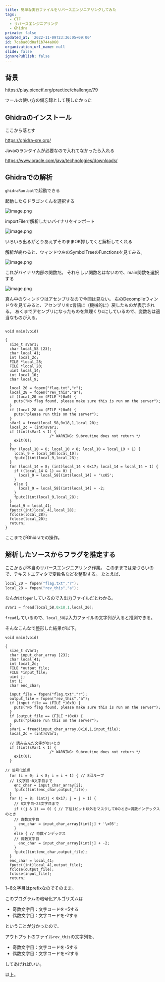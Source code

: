 ```yaml
---
title: 簡単な実行ファイルをリバースエンジニアリングしてみた
tags:
  - CTF
  - リバースエンジニアリング
  - Ghidra
private: false
updated_at: '2022-11-09T23:36:05+09:00'
id: 7cabad0d0af1b744a060
organization_url_name: null
slide: false
ignorePublish: false
---
```

## 背景

https://play.picoctf.org/practice/challenge/79

ツールの使い方の備忘録として残したかった

## Ghidraのインストール

ここから落とす

https://ghidra-sre.org/

Javaのランタイムが必要なので入れてなかったら入れる

https://www.oracle.com/java/technologies/downloads/

## Ghidraでの解析

`ghidraRun.bat`で起動できる

起動したらドラゴンくんを選択する

![image.png](https://qiita-image-store.s3.ap-northeast-1.amazonaws.com/0/1086867/2efb3c6d-2694-132f-d58d-4aa74212b8fa.png)

importFileで解析したいバイナリをインポート

![image.png](https://qiita-image-store.s3.ap-northeast-1.amazonaws.com/0/1086867/33668de5-7a4b-9b84-242b-6f9c51d1d38f.png)

いろいろ出るがとりあえずそのままOK押してくと解析してくれる

解析が終わると、ウィンドウ左のSymbolTreeのFunctionsを見てみる。

![image.png](https://qiita-image-store.s3.ap-northeast-1.amazonaws.com/0/1086867/f5b857ea-208d-0dc8-d86e-8c135d28de27.png)

これがバイナリ内部の関数だ。
それらしい関数名はないので、main関数を選択する

![image.png](https://qiita-image-store.s3.ap-northeast-1.amazonaws.com/0/1086867/d17592f4-b055-783b-91ec-a6e616cf646a.png)

真ん中のウィンドウはアセンブリなので今回は見ない。
右のDecompileウィンドウを見てみると、アセンブリをc言語に（機械的に）戻したものが表示される。
あくまでアセンブリになったものを無理くりcにしているので、変数名は適当なものが入る。

```c:before

void main(void)

{
  size_t sVar1;
  char local_58 [23];
  char local_41;
  int local_2c;
  FILE *local_28;
  FILE *local_20;
  uint local_14;
  int local_10;
  char local_9;
  
  local_20 = fopen("flag.txt","r");
  local_28 = fopen("rev_this","a");
  if (local_20 == (FILE *)0x0) {
    puts("No flag found, please make sure this is run on the server");
  }
  if (local_28 == (FILE *)0x0) {
    puts("please run this on the server");
  }
  sVar1 = fread(local_58,0x18,1,local_20);
  local_2c = (int)sVar1;
  if ((int)sVar1 < 1) {
                    /* WARNING: Subroutine does not return */
    exit(0);
  }
  for (local_10 = 0; local_10 < 8; local_10 = local_10 + 1) {
    local_9 = local_58[local_10];
    fputc((int)local_9,local_28);
  }
  for (local_14 = 8; (int)local_14 < 0x17; local_14 = local_14 + 1) {
    if ((local_14 & 1) == 0) {
      local_9 = local_58[(int)local_14] + '\x05';
    }
    else {
      local_9 = local_58[(int)local_14] + -2;
    }
    fputc((int)local_9,local_28);
  }
  local_9 = local_41;
  fputc((int)local_41,local_28);
  fclose(local_28);
  fclose(local_20);
  return;
}
```

ここまでがGhidraでの操作。

## 解析したソースからフラグを推定する

ここからが本当のリバースエンジニアリング作業。
このままでは見づらいので、テキストエディタで変数名などを整形する。
たとえば、

```c
local_20 = fopen("flag.txt","r");
local_28 = fopen("rev_this","a");
```

なんかは`fopen`しているので入出力ファイルだとわかる。

```c
sVar1 = fread(local_58,0x18,1,local_20);
```
`fread`しているので、`local_58`は入力ファイルの文字列が入ると推測できる。


そんなこんなで整形した結果が以下。

```c:after
void main(void)

{
  size_t sVar1;
  char input_char_array [23];
  char local_41;
  int local_2c;
  FILE *output_file;
  FILE *input_file;
  uint j;
  int i;
  char enc_char;
  
  input_file = fopen("flag.txt","r");
  output_file = fopen("rev_this","a");
  if (input_file == (FILE *)0x0) {
    puts("No flag found, please make sure this is run on the server");
  }
  if (output_file == (FILE *)0x0) {
    puts("please run this on the server");
  }
  sVar1 = fread(input_char_array,0x18,1,input_file);
  local_2c = (int)sVar1;

  // 読み込んだ文字がないとき
  if ((int)sVar1 < 1) {
                    /* WARNING: Subroutine does not return */
    exit(0);
  }

// 暗号化処理
  for (i = 0; i < 8; i = i + 1) { // 8回ループ
  // 1文字目~8文字目まで
    enc_char = input_char_array[i];
    fputc((int)enc_char,output_file);
  }
  for (j = 8; (int)j < 0x17; j = j + 1) {
    // 8文字目~23文字目まで
    if ((j & 1) == 0) { // 下位1ビット以外をマスクして0のとき=偶数インデックスのとき
    // 奇数文字目
      enc_char = input_char_array[(int)j] + '\x05';
    }
    else { // 奇数インデックス
    // 偶数文字目
      enc_char = input_char_array[(int)j] + -2;
    }
    fputc((int)enc_char,output_file);
  }
  enc_char = local_41;
  fputc((int)local_41,output_file);
  fclose(output_file);
  fclose(input_file);
  return;
```

1~8文字目はprefixなのでそのまま。

このプログラムの暗号化アルゴリズムは

- 奇数文字目：文字コードを+5する
- 偶数文字目：文字コードを-2する

ということが分かったので、

アウトプットのファイル`rev_this`の文字列を、

- 奇数文字目：文字コードを-5する
- 偶数文字目：文字コードを+2する

してあげればいい。


以上。
